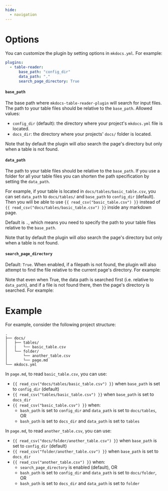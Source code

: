 ```yaml
---
hide:
  - navigation
---
```


# Options

You can customize the plugin by setting options in `mkdocs.yml`. For example:

```yml
plugins:
  - table-reader:
      base_path: "config_dir"
      data_path: "."
      search_page_directory: True
```

#### `base_path`

The base path where `mkdocs-table-reader-plugin` will search for input files. The path to your table files should be relative to the `base_path`. Allowed values:

- `config_dir` (default): the directory where your project's `mkdocs.yml` file is located.
- `docs_dir`: the directory where your projects' `docs/` folder is located.

Note that by default the plugin will _also_ search the page's directory but only when a table is not found.

#### `data_path`

The path to your table files should be relative to the `base_path`. If you use a folder for all your table files you can shorten the path specification by setting the `data_path`.

For example, if your table is located in `docs/tables/basic_table.csv`, you can set `data_path` to `docs/tables/` and `base_path` to `config_dir` (default). Then you will be able to use <code>\{\{ read_csv("basic_table.csv") \}\}</code> instead of <code>\{\{ read_csv("docs/tables/basic_table.csv") \}\}</code> inside any markdown page.

Default is `.`, which means you need to specify the path to your table files relative to the `base_path`.

Note that by default the plugin will _also_ search the page's directory but only when a table is not found.

#### `search_page_directory`

Default: `True`. When enabled, if a filepath is not found, the plugin will also attempt to find the file relative to the current page's directory. For example:

Note that even when True, the data path is searched first (i.e. relative to `data_path`),
and if a file is not found there, then the page's directory is searched. For example:

# Example

For example, consider the following project structure:

```nohighlight
.
├── docs/
│   ├── tables/
│   |   └── basic_table.csv
│   └── folder/
│       └── another_table.csv
│       └── page.md
└── mkdocs.yml
```

In `page.md`, to read `basic_table.csv`, you can use:

- <code>\{\{ read_csv("docs/tables/basic_table.csv") \}\}</code> when `base_path` is set to `config_dir` (default)
- <code>\{\{ read_csv("tables/basic_table.csv") \}\}</code> when `base_path` is set to `docs_dir`
- <code>\{\{ read_csv("basic_table.csv") \}\}</code> when:
  - `bash_path` is set to `config_dir` and `data_path` is set to `docs/tables`, OR
  - `bash_path` is set to `docs_dir` and `data_path` is set to `tables`

In `page.md`, to read `another_table.csv`, you can use:

- <code>\{\{ read_csv("docs/folder/another_table.csv") \}\}</code> when `base_path` is set to `config_dir` (default)
- <code>\{\{ read_csv("folder/another_table.csv") \}\}</code> when `base_path` is set to `docs_dir`
- <code>\{\{ read_csv("another_table.csv") \}\}</code> when:
  - `search_page_directory` is enabled (default), OR
  - `bash_path` is set to `config_dir` and `data_path` is set to `docs/folder`, OR
  - `bash_path` is set to `docs_dir` and `data_path` is set to `folder`

